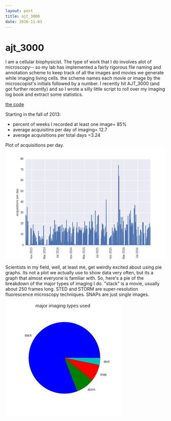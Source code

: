```yaml
---
layout: post
title: ajt_3000
date: 2016-11-03
---
```

# ajt_3000

I am a cellular biophysicist.  The type of work that I do involves alot of microscopy-- so my lab has implemented a fairly rigorous file naming and annotation scheme to keep track of all the images and movies we generate while imaging living cells.  the scheme names each movie or image by the microscopist's initials followed by a number.  I recently hit AJT_3000 (and got further recently) and so I wrote a silly little script to roll over my imaging log book and extract some statistics.

[the code](https://github.com/ajtrexler/rando/blob/master/ajt_imaging.py)

Starting in the fall of 2013:
- percent of weeks I recorded at least one image= 85%
- average acquisitins per day of imaging= 12.7
- average acquisitions per total days =3.24

Plot of acquisitions per day.  
![figure](https://raw.githubusercontent.com/ajtrexler/rando/master/acq_per_day.png)

Scientists in my field, well, at least me, get weirdly excited about using pie graphs.  Its not a plot we actually use to show data very often, but its a graph that almost everyone is familiar with.  So, here's a pie of the breakdown of the major types of imaging I do.  "stack" is a movie, usually about 250 frames long.  STED and STORM are super-resolution fluorescence microscopy techniques.  SNAPs are just single images.

![figure2](https://raw.githubusercontent.com/ajtrexler/rando/master/piegraph.png)  
